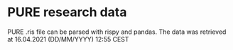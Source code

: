 # PURE research data
PURE .ris file can be parsed with rispy and pandas.
The data was retrieved at 16.04.2021 (DD/MM/YYYY) 12:55 CEST
